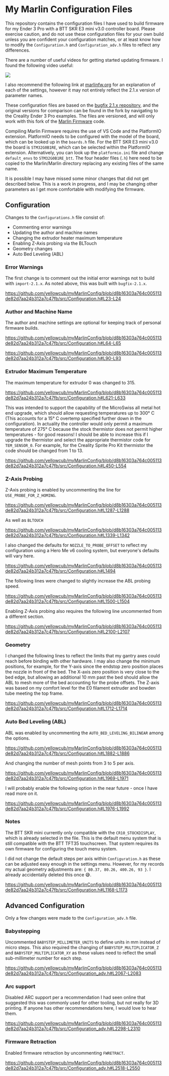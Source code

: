# My Marlin Configuration Files

This repository contains the configuration files I have used to build firmware for my Ender 3 Pro with a BTT SKR E3 mini v3.0 controller board.  Please exercise caution, and do not use these configuration files for your own build unless you are confident your configuration matches, or at least know how to modify the `Configuration.h` and `Configuration_adv.h` files to reflect any differences.

There are a number of useful videos for getting started updating firmware.  I found the following video useful:

[![](https://img.youtube.com/vi/fIl5X2ffdyo/hqdefault.jpg)](https://youtu.be/fIl5X2ffdyo)

I also recommend the following link at [marlinfw.org](https://marlinfw.org/docs/configuration/configuration.html) for an explanation of each of the settings, however it may not entirely reflect the 2.1.x version of parameter names.

These configuration files are based on the [bugfix 2.1.x repository](https://github.com/yellowcub/Configurations), and the original versions for comparison can be found in the fork by navigating to the Creality Ender 3 Pro examples.  The files are versioned, and will only work with this fork of the [Marlin Firmware](https://github.com/yellowcub/Marlin) code.

Compiling Marlin Firmware requires the use of VS Code and the PlatformIO extension.  PlatformIO needs to be configured with the model of the board, which can be looked up in the `boards.h` file.  For the BTT SKR E3 mini v3.0 the board is `STM32G0B1RE`, which can be selected within the PlatformIO extension.  Alternatively, you can look up the `platformio.ini` file and change `default_envs` to `STM32G0B1RE_btt`.  The four header files (`.h`) here need to be copied to the Marlin/Marlin directory replacing any existing files of the same name.

It is possible I may have missed some minor changes that did not get described below.  This is a work in progress, and I may be changing other parameters as I get more comfortable with modifying the firmware.

## Configuration

Changes to the `Configurations.h` file consist of:

  - Commenting error warnings
  - Updating the author and machine names
  - Changing the extrudor heater maximum temperature
  - Enabling Z-Axis probing via the BLTouch
  - Geometry changes
  - Auto Bed Leveling (ABL)

### Error Warnings
The first change is to comment out the initial error warnings not to build with `import-2.1.x`.  As noted above, this was built with `bugfix-2.1.x`.

https://github.com/yellowcub/myMarlinConfig/blob/d8b16303a764c005113de82d7aa24b312a7c47fb/src/Configuration.h#L23-L24

### Author and Machine Name
The author and machine settings are optional for keeping track of personal firmware builds.

https://github.com/yellowcub/myMarlinConfig/blob/d8b16303a764c005113de82d7aa24b312a7c47fb/src/Configuration.h#L64-L65

https://github.com/yellowcub/myMarlinConfig/blob/d8b16303a764c005113de82d7aa24b312a7c47fb/src/Configuration.h#L90-L93

### Extrudor Maximum Temperature
The maximum temperature for extrudor 0 was changed to 315.

https://github.com/yellowcub/myMarlinConfig/blob/d8b16303a764c005113de82d7aa24b312a7c47fb/src/Configuration.h#L621-L633

This was intended to support the capability of the MicroSwiss all metal hot end upgrade, which should allow requesting temperatures up to 300&deg; C (This accounts for a 15&deg; C overtemp specified further down in the configuration).  In actuality the controller would only permit a maximum temperature of 275&deg; C because the stock thermistor does not permit higher temperatures - for good reasons!  I should be able to increase this if I upgrade the thermistor and select the appropriate thermistor code for `TEM_SENSOR_0`.  For example, for the Creality Sprite Pro Kit thermistor the code should be changed from 1 to 13.

https://github.com/yellowcub/myMarlinConfig/blob/d8b16303a764c005113de82d7aa24b312a7c47fb/src/Configuration.h#L450-L554

### Z-Axis Probing

Z-Axis probing is enabled by uncommenting the line for `USE_PROBE_FOR_Z_HOMING`.

https://github.com/yellowcub/myMarlinConfig/blob/d8b16303a764c005113de82d7aa24b312a7c47fb/src/Configuration.h#L1287-L1288

As well as `BLTOUCH`

https://github.com/yellowcub/myMarlinConfig/blob/d8b16303a764c005113de82d7aa24b312a7c47fb/src/Configuration.h#L1339-L1342

I also changed the defaults for `NOZZLE_TO_PROBE_OFFSET` to reflect my configuration using a Hero Me v6 cooling system, but everyone's defaults will vary here.

https://github.com/yellowcub/myMarlinConfig/blob/d8b16303a764c005113de82d7aa24b312a7c47fb/src/Configuration.h#L1494

The following lines were changed to slightly increase the ABL probing speed.

https://github.com/yellowcub/myMarlinConfig/blob/d8b16303a764c005113de82d7aa24b312a7c47fb/src/Configuration.h#L1500-L1504

Enabling Z-Axis probing also requires the following line uncommented from a different section.

https://github.com/yellowcub/myMarlinConfig/blob/d8b16303a764c005113de82d7aa24b312a7c47fb/src/Configuration.h#L2100-L2107

### Geometry

I changed the following lines to reflect the limits that my gantry axes could reach before binding with other hardware.  I may also change the minimum positions, for example, for the Y-axis since the endstop zero position places the nozzle in front of the bed.  The X-axis zero position is very close to the bed edge, but allowing an additional 10 mm past the bed should allow the ABL to mesh more of the bed accounting for the probe offsets.  The Z-axis was based on my comfort level for the E0 filament extruder and bowden tube meeting the top frame.

https://github.com/yellowcub/myMarlinConfig/blob/d8b16303a764c005113de82d7aa24b312a7c47fb/src/Configuration.h#L1712-L1714

### Auto Bed Leveling (ABL)

ABL was enabled by uncommenting the `AUTO_BED_LEVELING_BILINEAR` among the options.

https://github.com/yellowcub/myMarlinConfig/blob/d8b16303a764c005113de82d7aa24b312a7c47fb/src/Configuration.h#L1882-L1886

And changing the number of mesh points from 3 to 5 per axis.

https://github.com/yellowcub/myMarlinConfig/blob/d8b16303a764c005113de82d7aa24b312a7c47fb/src/Configuration.h#L1969-L1971

I will probably enable the following option in the near future - once I have read more on it.

https://github.com/yellowcub/myMarlinConfig/blob/d8b16303a764c005113de82d7aa24b312a7c47fb/src/Configuration.h#L1976-L1992

### Notes

The BTT SKR mini currently only compatible with the `CR10_STOCKDISPLAY`, which is already selected in the file.  This is the default menu system that is still compatible with the BTT TFT35 touchscreen.  That system requires its own firmware for configuring the touch menu system.

I did not change the default steps per axis within `Configuration.h` as these can be adjusted easy enough in the settings menu.  However, for my records my actual geometry adjustments are: `{ 80.37, 80.26, 400.26, 93 }`.  I already accidentally deleted this once 😅.

https://github.com/yellowcub/myMarlinConfig/blob/d8b16303a764c005113de82d7aa24b312a7c47fb/src/Configuration.h#L1168-L1173

## Advanced Configuration

Only a few changes were made to the `Configuration_adv.h` file.

### Babystepping

Uncommented `BABYSTEP_MILLIMETER_UNITS` to define units in mm instead of micro steps.  This also required the changing of `BABYSTEP_MULTIPLICATOR_Z` and `BABYSTEP_MULTIPLICATOR_XY` as these values need to reflect the small sub-millimeter number for each step.

https://github.com/yellowcub/myMarlinConfig/blob/d8b16303a764c005113de82d7aa24b312a7c47fb/src/Configuration_adv.h#L2067-L2083

### Arc support

Disabled ARC support per a recommendation I had seen online that suggested this was commonly used for other tooling, but not really for 3D printing.  If anyone has other recommendations here, I would love to hear them.

https://github.com/yellowcub/myMarlinConfig/blob/d8b16303a764c005113de82d7aa24b312a7c47fb/src/Configuration_adv.h#L2298-L2310

### Firmware Retraction

Enabled firmware retraction by uncommenting `FWRETRACT`.

https://github.com/yellowcub/myMarlinConfig/blob/d8b16303a764c005113de82d7aa24b312a7c47fb/src/Configuration_adv.h#L2518-L2550

